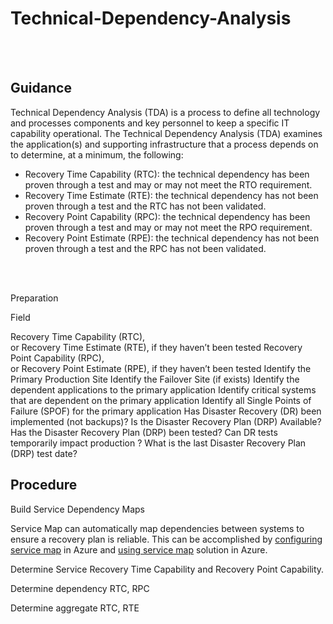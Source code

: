 # Technical-Dependency-Analysis
<br />
<br />

## Guidance 
Technical Dependency Analysis (TDA) is a process to define all technology and processes components and key personnel to keep a specific IT capability operational. The Technical Dependency Analysis (TDA) examines the application(s) and supporting infrastructure that a process depends on to determine, at a minimum, the following:   

- Recovery Time Capability (RTC): the technical dependency has been proven through a test and may or may not meet the RTO requirement. 
- Recovery Time Estimate (RTE): the technical dependency has not been proven through a test and the RTC has not been validated.   
- Recovery Point Capability (RPC):  the technical dependency has been proven through a test and may or may not meet the RPO requirement. 
- Recovery Point Estimate (RPE): the technical dependency has not been proven through a test and the RPC has not been validated.  
<br />
<br />


Preparation 


Field 

Recovery Time Capability (RTC),  
or Recovery Time Estimate (RTE), if they haven’t been tested 
Recovery Point Capability (RPC),  
or Recovery Point Estimate (RPE), if they haven’t been tested 
Identify the Primary Production Site 
Identify the Failover Site (if exists) 
Identify the dependent applications to the primary application 
Identify critical systems that are dependent on the primary application 
Identify all Single Points of Failure (SPOF) for the primary application 
Has Disaster Recovery (DR) been implemented (not backups)? 
Is the Disaster Recovery Plan (DRP) Available?  
Has the Disaster Recovery Plan (DRP) been tested? 
Can DR tests temporarily impact production ? 
What is the last Disaster Recovery Plan (DRP) test date? 


## Procedure 

Build Service Dependency Maps 

Service Map can automatically map dependencies between systems to ensure a recovery plan is reliable. This can be accomplished by [configuring service map](https://docs.microsoft.com/en-us/azure/monitoring/monitoring-service-map-configure) in Azure and [using service map](https://docs.microsoft.com/en-us/azure/monitoring/monitoring-service-map) solution in Azure. 




 

Determine Service Recovery Time Capability and Recovery Point Capability. 

Determine dependency RTC, RPC 


Determine aggregate RTC, RTE 




 


 
